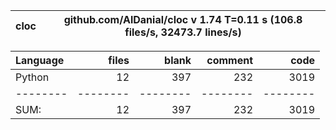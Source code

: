 cloc|github.com/AlDanial/cloc v 1.74  T=0.11 s (106.8 files/s, 32473.7 lines/s)
--- | ---

Language|files|blank|comment|code
:-------|-------:|-------:|-------:|-------:
Python|12|397|232|3019
--------|--------|--------|--------|--------
SUM:|12|397|232|3019

